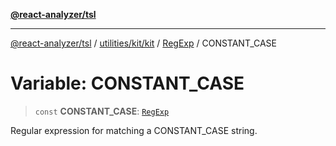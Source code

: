 [**@react-analyzer/tsl**](../../../../../../README.md)

***

[@react-analyzer/tsl](../../../../../../README.md) / [utilities/kit/kit](../../../README.md) / [RegExp](../README.md) / CONSTANT\_CASE

# Variable: CONSTANT\_CASE

> `const` **CONSTANT\_CASE**: [`RegExp`](https://developer.mozilla.org/docs/Web/JavaScript/Reference/Global_Objects/RegExp)

Regular expression for matching a CONSTANT_CASE string.
